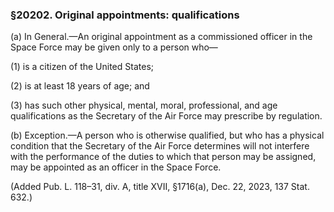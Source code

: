 ### §20202. Original appointments: qualifications ###

(a) In General.—An original appointment as a commissioned officer in the Space Force may be given only to a person who—

(1) is a citizen of the United States;

(2) is at least 18 years of age; and

(3) has such other physical, mental, moral, professional, and age qualifications as the Secretary of the Air Force may prescribe by regulation.

(b) Exception.—A person who is otherwise qualified, but who has a physical condition that the Secretary of the Air Force determines will not interfere with the performance of the duties to which that person may be assigned, may be appointed as an officer in the Space Force.

(Added Pub. L. 118–31, div. A, title XVII, §1716(a), Dec. 22, 2023, 137 Stat. 632.)